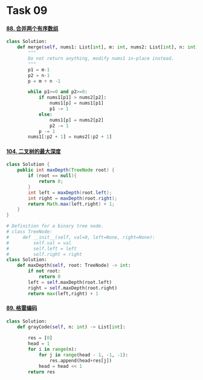 #  Task 09

#### [88. 合并两个有序数组](https://leetcode-cn.com/problems/merge-sorted-array/)

```python
class Solution:
    def merge(self, nums1: List[int], m: int, nums2: List[int], n: int) -> None:
        """
        Do not return anything, modify nums1 in-place instead.
        """
        p1 = m-1
        p2 = n-1
        p = m + n -1

        while p1>=0 and p2>=0:
            if nums1[p1] > nums2[p2]:
                nums1[p] = nums1[p1]
                p1 -= 1
            else:
                nums1[p] = nums2[p2]
                p2 -= 1
            p -= 1
        nums1[:p2 + 1] = nums2[:p2 + 1]
```

#### [104. 二叉树的最大深度](https://leetcode-cn.com/problems/maximum-depth-of-binary-tree/)

```java
class Solution {
    public int maxDepth(TreeNode root) {
        if (root == null){
            return 0;
        }
        int left = maxDepth(root.left);
        int right = maxDepth(root.right);
        return Math.max(left,right) + 1;
    }
}
```

```python
# Definition for a binary tree node.
# class TreeNode:
#     def __init__(self, val=0, left=None, right=None):
#         self.val = val
#         self.left = left
#         self.right = right
class Solution:
    def maxDepth(self, root: TreeNode) -> int:
        if not root:
            return 0
        left = self.maxDepth(root.left)
        right = self.maxDepth(root.right)
        return max(left,right) + 1
```

#### [89. 格雷编码](https://leetcode-cn.com/problems/gray-code/)

```python
class Solution:
    def grayCode(self, n: int) -> List[int]:
   
        res = [0]
        head = 1
        for i in range(n):
            for j in range(head - 1, -1, -1):
                res.append(head+res[j])
            head = head << 1
        return res
```

